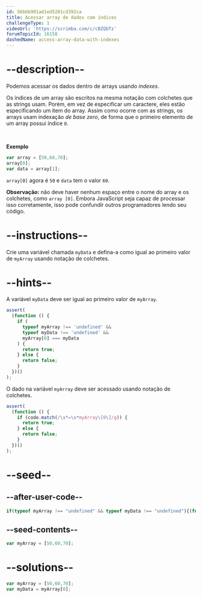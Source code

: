 ```yaml
---
id: 56bbb991ad1ed5201cd392ca
title: Acessar array de dados com índices
challengeType: 1
videoUrl: 'https://scrimba.com/c/cBZQbTz'
forumTopicId: 16158
dashedName: access-array-data-with-indexes
---
```


# --description--

Podemos acessar os dados dentro de arrays usando <dfn>indexes</dfn>.

Os índices de um array são escritos na mesma notação com colchetes que as strings usam. Porém, em vez de especificar um caractere, eles estão especificando um item do array. Assim como ocorre com as strings, os arrays usam indexação <dfn>de base zero</dfn>, de forma que o primeiro elemento de um array possui índice `0`.

<br>

**Exemplo**

```js
var array = [50,60,70];
array[0];
var data = array[1];
```

`array[0]` agora é `50` e `data` tem o valor `60`.

**Observação:** não deve haver nenhum espaço entre o nome do array e os colchetes, como `array [0]`. Embora JavaScript seja capaz de processar isso corretamente, isso pode confundir outros programadores lendo seu código.

# --instructions--

Crie uma variável chamada `myData` e defina-a como igual ao primeiro valor de `myArray` usando notação de colchetes.

# --hints--

A variável `myData` deve ser igual ao primeiro valor de `myArray`.

```js
assert(
  (function () {
    if (
      typeof myArray !== 'undefined' &&
      typeof myData !== 'undefined' &&
      myArray[0] === myData
    ) {
      return true;
    } else {
      return false;
    }
  })()
);
```

O dado na variável `myArray` deve ser acessado usando notação de colchetes.

```js
assert(
  (function () {
    if (code.match(/\s*=\s*myArray\[0\]/g)) {
      return true;
    } else {
      return false;
    }
  })()
);
```

# --seed--

## --after-user-code--

```js
if(typeof myArray !== "undefined" && typeof myData !== "undefined"){(function(y,z){return 'myArray = ' + JSON.stringify(y) + ', myData = ' + JSON.stringify(z);})(myArray, myData);}
```

## --seed-contents--

```js
var myArray = [50,60,70];


```

# --solutions--

```js
var myArray = [50,60,70];
var myData = myArray[0];
```
